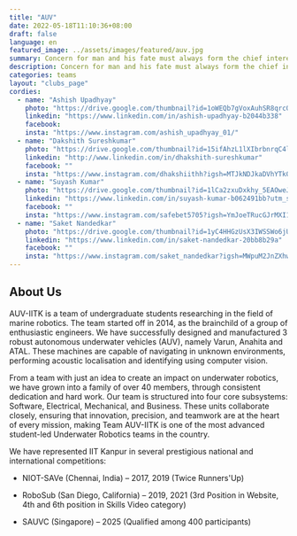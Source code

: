 ```yaml
---
title: "AUV"
date: 2022-05-18T11:10:36+08:00
draft: false
language: en
featured_image: ../assets/images/featured/auv.jpg
summary: Concern for man and his fate must always form the chief interest of all technical endeavors. Never forget this in the midst of your diagrams and equations. - Einstein One of the most eminent teams of IITK, Team AUV aims at developing an autonomous underwater vehicle capable of performing a set of tasks underwater from marker dropping, buoy detection to torpedo firing to surveillance. 
description: Concern for man and his fate must always form the chief interest of all technical endeavors. Never forget this in the midst of your diagrams and equations. - Einstein One of the most eminent teams of IITK, Team AUV aims at developing an autonomous underwater vehicle capable of performing a set of tasks underwater from marker dropping, buoy detection to torpedo firing to surveillance. 
categories: teams
layout: "clubs_page"
cordies:
  - name: "Ashish Upadhyay"
    photo: "https://drive.google.com/thumbnail?id=1oWEQb7gVoxAuhSR8qrcQyQo33m8_FkU8&sz=w1000"
    linkedin: "https://www.linkedin.com/in/ashish-upadhyay-b2044b338"
    facebook: 
    insta: "https://www.instagram.com/ashish_upadhyay_01/"
  - name: "Dakshith Sureshkumar"
    photo: "https://drive.google.com/thumbnail?id=15ifAhzL1lXIbrbnrqC4l0V888nl4lfpV&sz=w1000"
    linkedin: "http://www.linkedin.com/in/dhakshith-sureshkumar"
    facebook: ""
    insta: "https://www.instagram.com/dhakshiithh?igsh=MTJkNDJkaDVhYTk0Yg=="
  - name: "Suyash Kumar"
    photo: "https://drive.google.com/thumbnail?id=1lCa2zxuDxkhy_5EAOweJXTyqmCwXiXw2&sz=w1000"
    linkedin: "https://www.linkedin.com/in/suyash-kumar-b062491bb?utm_source=share&utm_campaign=share_via&utm_content=profile&utm_medium=android_app"
    facebook: ""
    insta: "https://www.instagram.com/safebet5705?igsh=YmJoeTRucGJrMXI1"
  - name: "Saket Nandedkar"
    photo: "https://drive.google.com/thumbnail?id=1yC4HHGzUsX3IWSSWo6jUXlBZVQGJZwr5&sz=w1000"
    linkedin: "https://www.linkedin.com/in/saket-nandedkar-20bb8b29a"
    facebook: ""
    insta: "https://www.instagram.com/saket_nandedkar?igsh=MWpuM2JnZXhwd2U0aQ=="
---
```

## About Us
AUV-IITK is a team of undergraduate students researching in the field of marine robotics. The team started off in 2014, as the brainchild of a group of enthusiastic engineers. We have successfully designed and manufactured 3 robust autonomous underwater vehicles (AUV), namely Varun, Anahita and ATAL. These machines are capable of navigating in unknown environments, performing acoustic localisation and identifying using computer vision.

From a team with just an idea to create an impact on underwater robotics, we have grown into a family of over 40 members, through consistent dedication and hard work. Our team is structured into four core subsystems: Software, Electrical, Mechanical, and Business. These units collaborate closely, ensuring that innovation, precision, and teamwork are at the heart of every mission, making Team AUV-IITK is one of the most advanced student-led Underwater Robotics teams in the country.

We have represented IIT Kanpur in several prestigious national and international competitions:

- NIOT-SAVe (Chennai, India) – 2017, 2019 (Twice Runners'Up)

- RoboSub (San Diego, California) – 2019, 2021 (3rd Position in Website, 4th and 6th position in Skills Video category) 

- SAUVC (Singapore) – 2025 (Qualified among 400 participants)